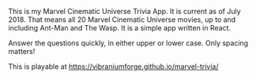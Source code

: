 This is my Marvel Cinematic Universe Trivia App. It is current as of July 2018. That means all 20 Marvel Cinematic Universe movies, up to and including Ant-Man and The Wasp. It is a simple app written in React.

Answer the questions quickly, in either upper or lower case. Only spacing matters!

This is playable at https://vibraniumforge.github.io/marvel-trivia/
